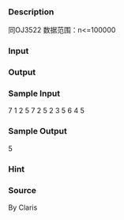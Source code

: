 
### Description
同OJ3522
数据范围：n<=100000
### Input

### Output

### Sample Input
7
1 2
5 7
2 5
2 3
5 6
4 5
### Sample Output
5
### Hint

### Source
By Claris